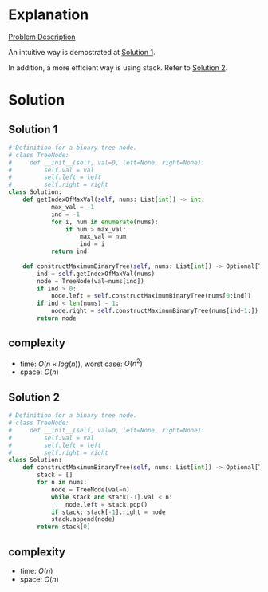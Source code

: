 # Explanation

[Problem Description](https://leetcode.com/problems/maximum-binary-tree/)

An intuitive way is demostrated at [Solution 1](#solution-1).

In addition, a more efficient way is using stack. Refer to [Solution 2](#solution-2).


# Solution

## Solution 1
```python
# Definition for a binary tree node.
# class TreeNode:
#     def __init__(self, val=0, left=None, right=None):
#         self.val = val
#         self.left = left
#         self.right = right
class Solution:
    def getIndexOfMaxVal(self, nums: List[int]) -> int:
            max_val = -1
            ind = -1
            for i, num in enumerate(nums):
                if num > max_val:
                    max_val = num
                    ind = i
            return ind
        
    def constructMaximumBinaryTree(self, nums: List[int]) -> Optional[TreeNode]:
        ind = self.getIndexOfMaxVal(nums)
        node = TreeNode(val=nums[ind])
        if ind > 0:
            node.left = self.constructMaximumBinaryTree(nums[0:ind])
        if ind < len(nums) - 1:
            node.right = self.constructMaximumBinaryTree(nums[ind+1:])
        return node
```

## complexity

- time: $O(n\times log(n))$, worst case: $O(n^2)$
- space: $O(n)$

## Solution 2

```python 
# Definition for a binary tree node.
# class TreeNode:
#     def __init__(self, val=0, left=None, right=None):
#         self.val = val
#         self.left = left
#         self.right = right
class Solution:
    def constructMaximumBinaryTree(self, nums: List[int]) -> Optional[TreeNode]:
        stack = []
        for n in nums:
            node = TreeNode(val=n)
            while stack and stack[-1].val < n:
                node.left = stack.pop()
            if stack: stack[-1].right = node
            stack.append(node)
        return stack[0]
```

## complexity

- time: $O(n)$
- space: $O(n)$
